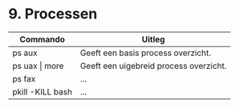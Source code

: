 # 9. Processen

Commando | Uitleg
--- | ---
ps aux | Geeft een basis process overzicht.
ps uax \| more | Geeft een uigebreid process overzicht.
ps fax | ...
pkill -KILL bash | ...
